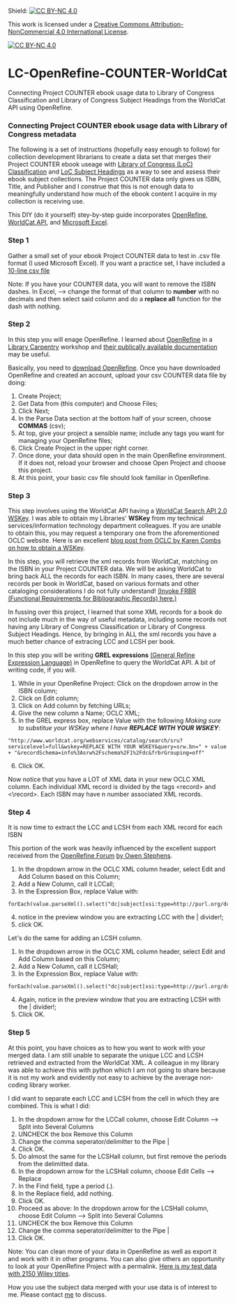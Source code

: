 Shield: [![CC BY-NC 4.0][cc-by-nc-shield]][cc-by-nc]

This work is licensed under a
[Creative Commons Attribution-NonCommercial 4.0 International License][cc-by-nc].

[![CC BY-NC 4.0][cc-by-nc-image]][cc-by-nc]

[cc-by-nc]: https://creativecommons.org/licenses/by-nc/4.0/
[cc-by-nc-image]: https://licensebuttons.net/l/by-nc/4.0/88x31.png
[cc-by-nc-shield]: https://img.shields.io/badge/License-CC%20BY--NC%204.0-lightgrey.svg

# LC-OpenRefine-COUNTER-WorldCat
Connecting Project COUNTER ebook usage data to Library of Congress Classification and Library of Congress Subject Headings from the WorldCat API using OpenRefine.

### Connecting Project COUNTER ebook usage data with Library of Congress metadata

The following is a set of instructions (hopefully easy enough to follow) for collection development librarians to create a data set that merges their Project COUNTER ebook useage with [Library of Congress (LoC) Classification](https://www.loc.gov/catdir/cpso/lcc.html) and [LoC Subject Headings](https://www.loc.gov/aba/publications/FreeLCSH/freelcsh.html) as a way to see and assess their ebook subject collections.  The Project COUNTER data only gives us ISBN, Title, and Publisher and I construe that this is not enough data to meaningfully understand how much of the ebook content I acquire in my collection is receiving use.

This DIY (do it yourself) stey-by-step guide incorporates [OpenRefine](https://openrefine.org/), [WorldCat API](https://www.oclc.org/developer/api/oclc-apis/worldcat-search-api.en.html), and [Microsoft Excel](https://www.microsoft.com/en-us/microsoft-365/excel).

### Step 1
Gather a small set of your ebook Project COUNTER data to test in .csv file format (I used Microsoft Excel).  If you want a practice set, I have included a [10-line csv file](github_play_data_set_COUNTER.csv)  

Note:  If you have your COUNTER data, you will want to remove the ISBN dashes. In Excel, --> change the format of that column to **number** with no decimals and then select said column and do a **replace all** function for the dash with nothing.  

### Step 2
In this step you will enage OpenRefine.  I learned about [OpenRefine](https://openrefine.org/) in a [Library Carpentry](https://librarycarpentry.org/) workshop and [their publically available documentation](https://librarycarpentry.github.io/lc-open-refine/) may be useful. 

Basically, you need to [download OpenRefine](https://openrefine.org/download).  Once you have downloaded OpenRefine and created an account, upload your csv COUNTER data file by doing:  
1. Create Project;
2. Get Data from (this computer) and Choose Files;
3. Click Next;
4. In the Parse Data section at the bottom half of your screen, choose **COMMAS** (csv);
5. At top, give your project a sensible name; include any tags you want for managing your OpenRefine files;
6. Click Create Project in the upper right corner.
7. Once done, your data should open in the main OpenRefine environment.  If it does not, reload your browser and choose Open Project and choose this project.
8. At this point, your basic csv file should look familiar in OpenRefine.

### Step 3
This step involves using the WorldCat API having a [WorldCat Search API 2.0 WSKey](https://www.oclc.org/developer/api/oclc-apis/worldcat-search-api.en.html). I was able to obtain my Libraries' **WSKey** from my technical services/information technology department colleagues.  If you are unable to obtain this, you may request a temporary one from the aforementioned OCLC website. Here is an excellent [blog post from OCLC by Karen Combs on how to obtain a WSKey](https://www.oclc.org/developer/news/2018/using-open-refine-and-metadata-to-get-current-oclc-numbers.en.html).  

In this step, you will retrieve the xml records from WorldCat, matching on the ISBN in your Project COUNTER data.  We will be asking WorldCat to bring back ALL the records for each ISBN.  In many cases, there are several records per book in WorldCat, based on various formats and other cataloging considerations I do not fully understand! [(Invoke FRBR (Functional Requirements for Bibliographic Records) here.)](https://www.oclc.org/research/activities/frbr.html)

In fussing over this project, I learned that some XML records for a book do not include much in the way of useful metadata, including some records not having any Library of Congress Classification or Library of Congress Subject Headings.  Hence, by bringing in ALL the xml records you have a much better chance of extracing LCC and LCSH per book. 

In this step you will be writing **GREL expressions** [(General Refine Expression Language)](https://openrefine.org/docs/manual/grel) in OpenRefine to query the WorldCat API.  A bit of writing code, if you will.  
1. While in your OpenRefine Project: Click on the dropdown arrow in the ISBN column;
2. Click on Edit column;
3. Click on Add column by fetching URLs;
4. Give the new column a Name; OCLC XML;
5. In the GREL express box, replace Value with the following *Making sure to substitue your WSKey where I have _**REPLACE WITH YOUR WSKEY**_*:

````
"http://www.worldcat.org/webservices/catalog/search/sru?servicelevel=full&wskey=REPLACE WITH YOUR WSKEY&query=srw.bn=" + value + "&recordSchema=info%3Asrw%2Fschema%2F1%2Fdc&frbrGrouping=off"
````
  
6. Click OK.

Now notice that you have a LOT of XML data in your new OCLC XML column.  Each individual XML record is divided by the tags \<record> and \<\record>.  Each ISBN may have n number associated XML records.  

### Step 4
It is now time to extract the LCC and LCSH from each XML record for each ISBN

This portion of the work was heavily influenced by the excellent support received from the [OpenRefine Forum](https://forum.openrefine.org/t/parsing-xml-from-worldcat-records/1689) [by Owen Stephens](https://forum.openrefine.org/u/ostephens/summary).

1. In the dropdown arrow in the OCLC XML column header, select Edit and Add Column based on this Column;
2. Add a New Column, call it LCCall;
3. In the Expression Box, replace Value with:
````
forEach(value.parseXml().select("dc|subject[xsi:type=http://purl.org/dc/terms/LCC]"),x,x.ownText()).join("|")
````
4. notice in the preview window you are extracting LCC with the | divider!;
5. click OK.

Let's do the same for adding an LCSH column.
1. In the dropdown arrow in the OCLC XML column header, select Edit and Add Column based on this Column;
2. Add a New Column, call it LCSHall;
3. In the Expression Box, replace Value with:
````
forEach(value.parseXml().select("dc|subject[xsi:type=http://purl.org/dc/terms/LCSH]"),x,x.ownText()).join("|")
````
4. Again, notice in the preview window that you are extracting LCSH with the | divider!;
5. Click OK.


### Step 5
At this point, you have choices as to how you want to work with your merged data.  I am still unable to separate the unique LCC and LCSH retrieved and extracted from the WorldCat XML.  A colleague in my library was able to achieve this with python which I am not going to share because it is not my work and evidently not easy to achieve by the average non-coding library worker.

I did want to separate each LCC and LCSH from the cell in which they are combined.  This is what I did:
1. In the dropdown arrow for the LCCall column, choose Edit Column --> Split into Several Columns
2. UNCHECK the box Remove this Column
3. Change the comma seperator/delimitter to the Pipe |
4. Click OK.
5. Do almost the same for the LCSHall column, but first remove the periods from the delimitted data.
6. In the dropdown arrow for the LCSHall column, choose Edit Cells --> Replace
7. In the Find field, type a period (.).
8. In the Replace field, add nothing.
9. Click OK.
10. Proceed as above: In the dropdown arrow for the LCSHall column, choose Edit Column --> Split into Several Columns
11. UNCHECK the box Remove this Column
12. Change the comma seperator/delimitter to the Pipe |
13. Click OK.

Note: You can clean more of your data in OpenRefine as well as export it and work with it in other programs.  You can also give others an opportunity to look at your OpenRefine Project with a permalink.  [Here is my test data with 2150 Wiley titles](http://127.0.0.1:3333/project?project=2488621316525&ui=%7B%22facets%22%3A%5B%5D%7D).

How you use the subject data merged with your use data is of interest to me.  Please contact [me](https://libraries.indiana.edu/jennifer-simms) to discuss.
